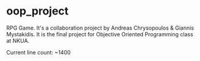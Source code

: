 # oop_project
RPG Game. It's a collaboration project by Andreas Chrysopoulos & Giannis Mystakidis. It is the final project for Objective Oriented Programming class at NKUA.

Current line count: ~1400
